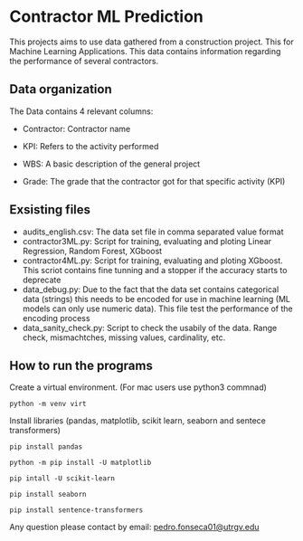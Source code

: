 # Contractor ML Prediction 

This projects aims to use data gathered from a construction project. This for Machine Learning Applications. This data contains information regarding the performance of several contractors. 

## Data organization
The Data contains 4 relevant columns:
- Contractor: Contractor name
* KPI: Refers to the activity performed
+ WBS: A basic description of the general project
- Grade: The grade that the contractor got for that specific activity (KPI)

## Exsisting files
- audits_english.csv: The data set file in comma separated value format
- contractor3ML.py: Script for training, evaluating and ploting Linear Regression, Random Forest, XGboost
- contractor4ML.py: Script for training, evaluating and ploting XGboost. This scriot contains fine tunning and a stopper if the accuracy starts to deprecate
- data_debug.py: Due to the fact that the data set contains categorical data (strings) this needs to be encoded for use in machine learning (ML models can only use numeric data). This file test the performance of the encoding process 
- data_sanity_check.py: Script to check the usabily of the data. Range check, mismachtches, missing values, cardinality, etc.

## How to run the programs

Create a virtual environment. (For mac users use python3 commnad)
```
python -m venv virt
```

Install libraries (pandas, matplotlib, scikit learn, seaborn and sentece transformers)
```
pip install pandas

python -m pip install -U matplotlib

pip intall -U scikit-learn

pip install seaborn

pip install sentence-transformers

```

Any question please contact by email: pedro.fonseca01@utrgv.edu




